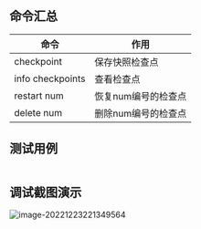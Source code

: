 ## 命令汇总
|命令|作用|
|---|---|
|checkpoint|保存快照检查点|
|info checkpoints|查看检查点|
|restart num|恢复num编号的检查点|
|delete num|删除num编号的检查点|

## 测试用例

```c

```




## 调试截图演示

![image-20221223221349564](https://cdn.jsdelivr.net/gh/HanxuLiu/CDN1/img/2022/202212232213077.png)
